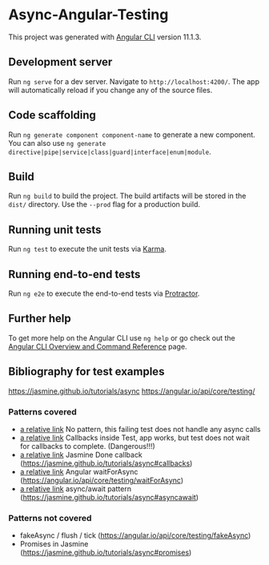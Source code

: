 # Async-Angular-Testing

This project was generated with [Angular CLI](https://github.com/angular/angular-cli) version 11.1.3.

## Development server

Run `ng serve` for a dev server. Navigate to `http://localhost:4200/`. The app will automatically reload if you change any of the source files.

## Code scaffolding

Run `ng generate component component-name` to generate a new component. You can also use `ng generate directive|pipe|service|class|guard|interface|enum|module`.

## Build

Run `ng build` to build the project. The build artifacts will be stored in the `dist/` directory. Use the `--prod` flag for a production build.

## Running unit tests

Run `ng test` to execute the unit tests via [Karma](https://karma-runner.github.io).

## Running end-to-end tests

Run `ng e2e` to execute the end-to-end tests via [Protractor](http://www.protractortest.org/).

## Further help

To get more help on the Angular CLI use `ng help` or go check out the [Angular CLI Overview and Command Reference](https://angular.io/cli) page.

## Bibliography for test examples

https://jasmine.github.io/tutorials/async
https://angular.io/api/core/testing/

### Patterns covered
* [a relative link](src/app/app.component.nooooo.spec.ts) No pattern, this failing test does not handle any async calls
* [a relative link](src/app/app.component.noway.spec.ts) Callbacks inside Test, app works, but test does not wait for callbacks to complete. (Dangerous!!!)
* [a relative link](src/app/app.component.done.spec.ts) Jasmine Done callback (https://jasmine.github.io/tutorials/async#callbacks)
* [a relative link](src/app/app.component.angular.spec.ts) Angular waitForAsync (https://angular.io/api/core/testing/waitForAsync)
* [a relative link](src/app/app.component.asyncawait.spec.ts) async/await pattern (https://jasmine.github.io/tutorials/async#asyncawait)

### Patterns not covered
* fakeAsync / flush / tick (https://angular.io/api/core/testing/fakeAsync)
* Promises in Jasmine (https://jasmine.github.io/tutorials/async#promises)
